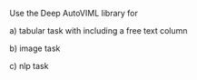 Use the Deep AutoVIML library for

a) tabular task with including a free text column

b) image task

c) nlp task
